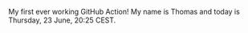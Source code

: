 My first ever working GitHub Action!
My name is Thomas and today is Thursday, 23 June, 20:25 CEST. 
